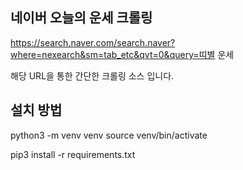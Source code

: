 ## 네이버 오늘의 운세 크롤링
https://search.naver.com/search.naver?where=nexearch&sm=tab_etc&qvt=0&query=띠별 운세

해당 URL을 통한 간단한 크롤링 소스 입니다.

## 설치 방법
python3 -m venv venv
source venv/bin/activate

pip3 install -r requirements.txt